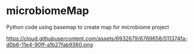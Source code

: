 # microbiomeMap

Python code using basemap to create map for microbiome project

https://cloud.githubusercontent.com/assets/6932679/6769658/511374fa-d0b6-11e4-90ff-a1b27fab9360.png
